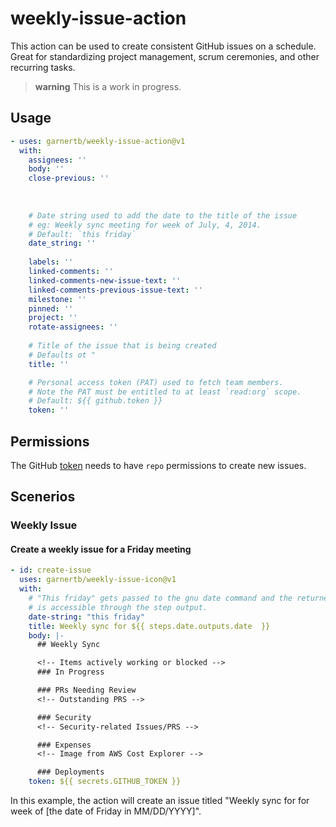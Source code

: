 # weekly-issue-action

This action can be used to create consistent GitHub issues on a schedule. Great for standardizing project management,
scrum ceremonies, and other recurring tasks.

> **warning**
> This is a work in progress.

## Usage

```yaml
- uses: garnertb/weekly-issue-action@v1
  with:
    assignees: ''
    body: ''
    close-previous: ''
    
    
    
    # Date string used to add the date to the title of the issue
    # eg: Weekly sync meeting for week of July, 4, 2014.
    # Default: `this friday`
    date_string: ''
    
    labels: ''
    linked-comments: ''
    linked-comments-new-issue-text: ''
    linked-comments-previous-issue-text: ''
    milestone: ''
    pinned: ''
    project: ''
    rotate-assignees: ''
    
    # Title of the issue that is being created
    # Defaults ot "
    title: ''

    # Personal access token (PAT) used to fetch team members. 
    # Note the PAT must be entitled to at least `read:org` scope.
    # Default: ${{ github.token }}
    token: ''
```

## Permissions

The GitHub [token][token docs] needs to have `repo` permissions to create new issues.

## Scenerios

### Weekly Issue

#### Create a weekly issue for a Friday meeting

```yaml
- id: create-issue
  uses: garnertb/weekly-issue-icon@v1
  with:
    # "This friday" gets passed to the gnu date command and the returned date 
    # is accessible through the step output.
    date-string: "this friday"
    title: Weekly sync for ${{ steps.date.outputs.date  }}
    body: |- 
      ## Weekly Sync

      <!-- Items actively working or blocked -->
      ### In Progress

      ### PRs Needing Review
      <!-- Outstanding PRS -->

      ### Security
      <!-- Security-related Issues/PRS -->

      ### Expenses
      <!-- Image from AWS Cost Explorer -->

      ### Deployments
    token: ${{ secrets.GITHUB_TOKEN }}
```

In this example, the action will create an issue titled "Weekly sync for for week of [the date of Friday in MM/DD/YYYY]".


[token docs]: https://docs.github.com/en/authentication/keeping-your-account-and-data-secure/creating-a-personal-access-token